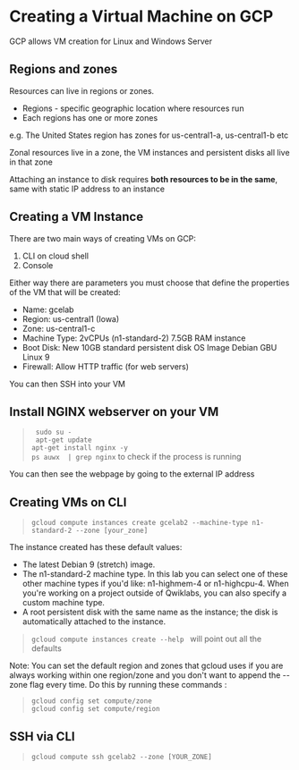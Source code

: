 # Creating a Virtual Machine on GCP

GCP allows VM creation for Linux and Windows Server

## Regions and zones

Resources can live in regions or zones. 
* Regions - specific geographic location where resources run
* Each regions has one or more zones 

e.g. The United States region has zones for us-central1-a, us-central1-b etc

Zonal resources live in a zone, the VM instances and persistent disks all live in that zone 

Attaching an instance to disk requires **both resources to be in the same**, same with static IP address to an instance

## Creating a VM Instance
There are two main ways of creating VMs on GCP:
1. CLI on cloud shell 
2. Console

Either way there are parameters you must choose that define the properties of the VM that will be created:

* Name: gcelab
* Region: us-central1 (Iowa)
* Zone: us-central1-c
* Machine Type: 2vCPUs (n1-standard-2) 7.5GB RAM instance 
* Boot Disk: New 10GB standard persistent disk OS Image Debian GBU Linux 9 
* Firewall: Allow HTTP traffic (for web servers)
  
You can then SSH into your VM

## Install NGINX webserver on your VM

>` sudo su -`  
>` apt-get update`  
>`apt-get install nginx -y`  
>`ps auwx  | grep nginx`  to check if the process is running

You can then see the webpage by going to the external IP address

## Creating VMs on CLI

> `gcloud compute instances create gcelab2 --machine-type n1-standard-2 --zone [your_zone]`

The instance created has these default values:

* The latest Debian 9 (stretch) image.
* The n1-standard-2 machine type. In this lab you can select one of these other machine types if you'd like: n1-highmem-4 or n1-highcpu-4. When you're working on a project outside of Qwiklabs, you can also specify a custom machine type.
* A root persistent disk with the same name as the instance; the disk is automatically attached to the instance.

> `gcloud compute instances create --help ` will point out all the defaults

Note: You can set the default region and zones that gcloud uses if you are always working within one region/zone and you don't want to append the --zone flag every time. Do this by running these commands :

> `gcloud config set compute/zone`  
> `gcloud config set compute/region`

## SSH via CLI

> `gcloud compute ssh gcelab2 --zone [YOUR_ZONE]`